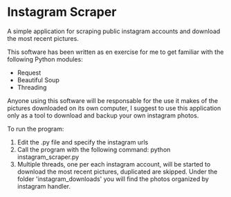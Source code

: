 # Instagram Scraper

A simple application for scraping public instagram accounts and download the most recent pictures.

This software has been written as en exercise for me to get familiar with the following Python modules:

- Request
- Beautiful Soup
- Threading

Anyone using this software will be responsable for the use it makes of the pictures downloaded on its own computer, I suggest to use this application only as a tool to download and backup your own instagram photos.

To run the program:

1. Edit the .py file and specify the instagram urls
2. Call the program with the following command:
   python instagram_scraper.py
3. Multiple threads, one per each instagram account, will be started to download the most recent pictures, duplicated are skipped. Under the folder 'instagram_downloads' you will find the photos organized by instagram handler.

